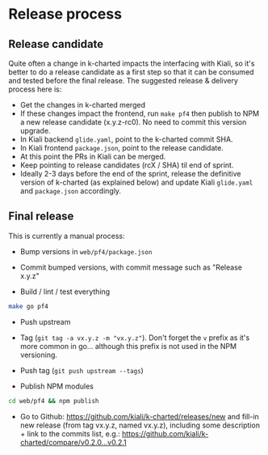 # Release process

## Release candidate

Quite often a change in k-charted impacts the interfacing with Kiali, so it's better to do a release candidate as a first step so that it can be consumed and tested before the final release. The suggested release & delivery process here is:

- Get the changes in k-charted merged
- If these changes impact the frontend, run `make pf4` then publish to NPM a new release candidate (x.y.z-rc0). No need to commit this version upgrade.
- In Kiali backend `glide.yaml`, point to the k-charted commit SHA.
- In Kiali frontend `package.json`, point to the release candidate.
- At this point the PRs in Kiali can be merged.
- Keep pointing to release candidates (rcX / SHA) til end of sprint.
- Ideally 2-3 days before the end of the sprint, release the definitive version of k-charted (as explained below) and update Kiali `glide.yaml` and `package.json` accordingly.

## Final release

This is currently a manual process:

- Bump versions in `web/pf4/package.json`

- Commit bumped versions, with commit message such as "Release x.y.z"

- Build / lint / test everything

```bash
make go pf4
```

- Push upstream

- Tag (`git tag -a vx.y.z -m "vx.y.z"`). Don't forget the `v` prefix as it's more common in go... although this prefix is not used in the NPM versioning.

- Push tag (`git push upstream --tags`)

- Publish NPM modules

```bash
cd web/pf4 && npm publish
```

- Go to Github: https://github.com/kiali/k-charted/releases/new and fill-in new release (from tag vx.y.z, named vx.y.z), including some description + link to the commits list, e.g.:
https://github.com/kiali/k-charted/compare/v0.2.0...v0.2.1

